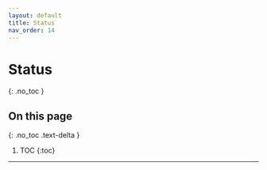 ```yaml
---
layout: default
title: Status
nav_order: 14
---
```


# Status
{: .no_toc }

## On this page
{: .no_toc .text-delta }

1. TOC
{:toc}

---
